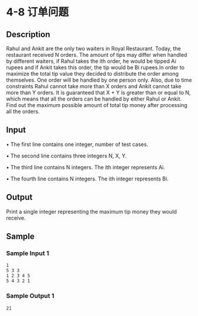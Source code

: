 # 4-8 订单问题

## Description

Rahul and Ankit are the only two waiters in Royal Restaurant. Today, the restaurant received N orders. The amount of tips may differ when handled by different waiters, if Rahul takes the ith order, he would be tipped Ai rupees and if Ankit takes this order, the tip would be Bi rupees.In order to maximize the total tip value they decided to distribute the order among themselves. One order will be handled by one person only. Also, due to time constraints Rahul cannot take more than X orders and Ankit cannot take more than Y orders. It is guaranteed that X + Y is greater than or equal to N, which means that all the orders can be handled by either Rahul or Ankit. Find out the maximum possible amount of total tip money after processing all the orders.

## Input

• The first line contains one integer, number of test cases.

• The second line contains three integers N, X, Y.

• The third line contains N integers. The ith integer represents Ai.

• The fourth line contains N integers. The ith integer represents Bi.

## Output

Print a single integer representing the maximum tip money they would receive.

## Sample

### Sample Input 1

~~~
1
5 3 3
1 2 3 4 5
5 4 3 2 1
~~~

### Sample Output 1

~~~
21
~~~
